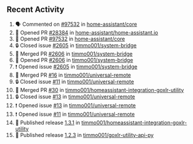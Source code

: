 ## Recent Activity

<!--START_SECTION:activity-->
1. 🗣 Commented on [#97532](https://github.com/home-assistant/core/issues/97532) in [home-assistant/core](https://github.com/home-assistant/core)
2. 💪 Opened PR [#28384](https://github.com/home-assistant/home-assistant.io/pull/28384) in [home-assistant/home-assistant.io](https://github.com/home-assistant/home-assistant.io)
3. 💪 Opened PR [#97532](https://github.com/home-assistant/core/pull/97532) in [home-assistant/core](https://github.com/home-assistant/core)
4. 🔒 Closed issue [#2605](https://github.com/timmo001/system-bridge/issues/2605) in [timmo001/system-bridge](https://github.com/timmo001/system-bridge)
5. 🎉 Merged PR [#2606](https://github.com/timmo001/system-bridge/pull/2606) in [timmo001/system-bridge](https://github.com/timmo001/system-bridge)
6. 💪 Opened PR [#2606](https://github.com/timmo001/system-bridge/pull/2606) in [timmo001/system-bridge](https://github.com/timmo001/system-bridge)
7. ❗ Opened issue [#2605](https://github.com/timmo001/system-bridge/issues/2605) in [timmo001/system-bridge](https://github.com/timmo001/system-bridge)
8. 🎉 Merged PR [#16](https://github.com/timmo001/universal-remote/pull/16) in [timmo001/universal-remote](https://github.com/timmo001/universal-remote)
9. 🔒 Closed issue [#11](https://github.com/timmo001/universal-remote/issues/11) in [timmo001/universal-remote](https://github.com/timmo001/universal-remote)
10. 🎉 Merged PR [#30](https://github.com/timmo001/homeassistant-integration-goxlr-utility/pull/30) in [timmo001/homeassistant-integration-goxlr-utility](https://github.com/timmo001/homeassistant-integration-goxlr-utility)
11. 🔒 Closed issue [#13](https://github.com/timmo001/universal-remote/issues/13) in [timmo001/universal-remote](https://github.com/timmo001/universal-remote)
12. ❗ Opened issue [#13](https://github.com/timmo001/universal-remote/issues/13) in [timmo001/universal-remote](https://github.com/timmo001/universal-remote)
13. ❗ Opened issue [#11](https://github.com/timmo001/universal-remote/issues/11) in [timmo001/universal-remote](https://github.com/timmo001/universal-remote)
14. 🚀 Published release [1.3.1](https://github.com/1.3.1) in [timmo001/homeassistant-integration-goxlr-utility](https://github.com/timmo001/homeassistant-integration-goxlr-utility)
15. 🚀 Published release [1.2.3](https://github.com/1.2.3) in [timmo001/goxlr-utility-api-py](https://github.com/timmo001/goxlr-utility-api-py)
<!--END_SECTION:activity-->
